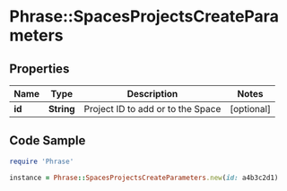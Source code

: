 # Phrase::SpacesProjectsCreateParameters

## Properties

Name | Type | Description | Notes
------------ | ------------- | ------------- | -------------
**id** | **String** | Project ID to add or to the Space | [optional] 

## Code Sample

```ruby
require 'Phrase'

instance = Phrase::SpacesProjectsCreateParameters.new(id: a4b3c2d1)
```



